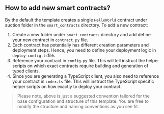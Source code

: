 ## How to add new smart contracts?

By the default the template creates a single `HelloWorld` contract under auction folder in the `smart_contracts` directory. To add a new contract:

1. Create a new folder under `smart_contracts` directory and add define your new contract in `contract.py` file.
2. Each contract has potentially has different creation parameters and deployment steps. Hence, you need to define your deployment logic in `deploy-config.ts`file.
3. Reference your contract in `config.py` file. This will tell instruct the helper scripts on which exact contracts require building and generation of typed clients.
4. Since you are generating a TypeScript client, you also need to reference your contract in `index.ts` file. This will instruct the TypeScript specific helper scripts on how exactly to deploy your contract.

> Please note, above is just a suggested convention tailored for the base configuration and structure of this template. You are free to modify the structure and naming conventions as you see fit.
